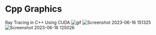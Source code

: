 # Cpp Graphics
Ray Tracing in C++ Using CUDA
![gif](https://github.com/OLeather/cpp-graphics/blob/main/ray_trace_video_1.gif)
![Screenshot 2023-06-16 151325](https://github.com/OLeather/cpp-graphics/assets/43189206/c3b09c4f-2770-47c1-8396-91482b4ee9fa)
![Screenshot 2023-06-16 125026](https://github.com/OLeather/cpp-graphics/assets/43189206/3b135cdf-4411-4359-9f3b-18662d61aa98)
